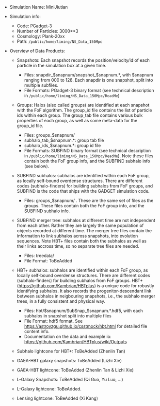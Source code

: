 - Simulation Name: MiniJiutian

- Simulation info:

    * Code: PGadget-3
    * Number of Particles: 3000**3
    * Cosmology: Plank-20xx
    * Path: `/public/home/liming/NS_Data_150Mpc`
    
- Overview of Data Products:

    * Snapshots: Each snapshot records the position/velocity/id of each particle in the simulation box at a given time. 
       
       - Files: snapdir_$snapnum/snapshot_$snapnum.*, with $snapnum ranging from 000 to 128. Each snapdir is one snapshot, split into multiple subfiles.
       - File Formats: PGadget-3 binary format (see technical description in `/public/home/liming/NS_Data_150Mpc/ReadMe`) 

    * Groups: Halos (also called groups) are identified at each snapshot with the FoF algorithm. The group_id file contains the list of particle ids within each group. The group_tab file contains various bulk properties of each group, as well as some meta-data for the group_id file.
        - Files: groups_$snapnum/
        - subhalo_tab_$snapnum.*: group tab file
        - subhalo_ids_$snapnum.*: group id file
        - File Formats: SUBFIND binary format (see technical description in `/public/home/liming/NS_Data_150Mpc/ReadMe`). Note these files contain both the FoF group info, and the SUBFIND subhalo info (see below).

    * SUBFIND subhalos: subhalos are identified within each FoF group, as locally self-bound overdense structures. There are different codes (subhalo-finders) for building subhalos from FoF groups, and SUBFIND is the code that ships with the GADGET simulation code. 
        - Files: groups_$snapnum/ . These are the same set of files as the groups. These files contain both the FoF group info, and the SUBFIND subhalo info.

    * SUBFIND merger tree: subhalos at different time are not independent from each other. Rather they are largely the same population of objects recorded at different time. The merger tree files contain the information to link subhalos across snapshots, into evolution sequences. Note HBT+ files contain both the subhalos as well as their links accross time, so no separate tree files are needed.
        - Files: treedata/
        - File Format: ToBeAdded

    * HBT+ subhalos: subhalos are identified within each FoF group, as locally self-bound overdense structures. There are different codes (subhalo-finders) for building subhalos from FoF groups. HBT+ (https://github.com/Kambrian/HBTplus) is a unique code for robustly identifying subhalos. It also records the progenitor-descendant link between subhalos in neigbouring snapshots, i.e., the subhalo merger trees, in a fully consistent and physical way.
        - Files: hbt/$snapnum/SubSnap_$snapnum.*.hdf5, with each subhalos in snapshot split into multiple files
        - File Format: hdf5 format. See https://astroyzgu.github.io/csstmock/hbt.html for detailed file content info.
        - Documentation on the data and example io: https://github.com/Kambrian/HBTplus/wiki/Outputs

     * Subhalo lightcone for HBT+: ToBeAdded (Zhenlin Tan)
     * GAEA-HBT galaxy snapshots: ToBeAdded (Lizhi Xie)
     * GAEA-HBT lightcone: ToBeAdded (Zhenlin Tan & Lizhi Xie)

     * L-Galaxy Snapshots: ToBeAdded (Qi Guo, Yu Luo, ...)
     * L-Galaxy lightcone: ToBeAdded.

     * Lensing lightcone: ToBeAdded (Xi Kang)

